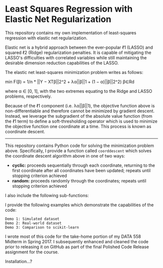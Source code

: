 Least Squares Regression with Elastic Net Regularization
=================

This repository contains my own implementation of least-squares regression with elastic net regularization.

Elastic net is a hybrid approach between the ever-popular ℓ1 (LASSO) and squared ℓ2 (Ridge) regularization penalties. It is capable of mitigating the LASSO's difficulties with correlated variables while still maintaining the desirable dimension reduction capabilities of the LASSO.

The elastic net least-squares minimization problem writes as follows:

min F(β) = 1/n * ||Y − XTβ||2^2 + λα||β||1 + (1 − α)||β||2^2)
β∈Rd

where α ∈ [0, 1], with the two extremes equating to the Ridge and LASSO problems, respectively.

Because of the ℓ1 component (i.e. λα||β||1), the objective function above is non-differentiable and therefore cannot be minimized by gradient descent. Instead, we leverage the subgradient of the absolute value function (from the ℓ1 term) to define a soft-thresholding operator which is used to minimize the objective function one coordinate at a time. This process is known as coordinate descent.

---

This repository contains Python code for solving the minimization problem above. Specifically, I provide a function called `coorddescent` which solves the coordinate descent algorithm above in one of two ways:

* **cyclic:** proceeds sequentially through each coordinate, returning to the first coordinate after all coordinates have been updated; repeats until stopping criterion achieved
* **random:** proceeds randomly through the coordinates; repeats until stopping criterion achieved

I also include the following sub-functions:



I provide the following examples which demonstrate the capabilities of the code:

```
Demo 1: Simulated dataset
Demo 2: Real-world dataset
Demo 3: Comparison to scikit-learn
```

I wrote most of this code for the take-home portion of my DATA 558 Midterm in Spring 2017. I subsequently enhanced and cleaned the code prior to releasing it on GitHub as part of the final Polished Code Release assignment for the course.


Installation...?
